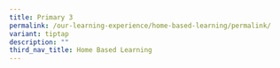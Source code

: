 ```yaml
---
title: Primary 3
permalink: /our-learning-experience/home-based-learning/permalink/
variant: tiptap
description: ""
third_nav_title: Home Based Learning
---
```


